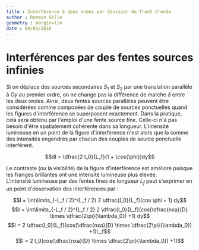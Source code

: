 ```yaml
---
title : Interférence à deux ondes par division du front d'onde
author : Romain Gille
geometry : margin=1in
date : 09/03/2016
...
```


# Interférences par des fentes sources infinies

Si on déplace des sources secondaires $S_1 \text{ et } S_2$ par une translation
parallèle à $Oy$ au premier ordre, on ne change pas la différence de marche
$\delta$ entre les deux ondes. Ainsi, deux fentes sources parallèles peuvent
être considérées comme composées de couple de sources ponctuelles quand les
figures d'interférence se superposent exactement. Dans la pratique, cela sera
obtenu par l'emploi d'une fente source fine. Celle-ci n'a pas besoin d'être
spatialement cohérente dans sa longueur. L'intensité lumineuse en un point de la
figure d'interférence n'est alors que la somme des intensités engendrés par
chacun des couples de source ponctuelle interférent.

$$dI = \dfrac{2 I_0}{L_f}(1 + \cos{\phi})dy$$

Le contraste (ou la visibilité) de la figure d'interférence est amélioré puisque
les franges brillantes ont une intensité lumineuse plus élevée.  
L'intensité lumineuse par des fentes fines de longueur $L_f$ peut s'exprimer en
un point d'observation des interférences par :

$$I = \int\limits_{-L_f / 2}^{L_f / 2} 2 \dfrac{I_0}{L_f}(cos \phi + 1) dy$$
$$I = \int\limits_{-L_f / 2}^{L_f / 2} 2 \dfrac{I_0}{L_f}(cos(\dfrac{nxa}{D} \times \dfrac{2\pi}{\lambda_0}) +1) dy$$
$$I = 2 \dfrac{I_0}{L_f}(cos(\dfrac{nxa}{D} \times \dfrac{2\pi}{\lambda_0}) +1)L_f$$
$$I = 2 I_0(cos(\dfrac{nxa}{D} \times \dfrac{2\pi}{\lambda_0}) +1)$$
